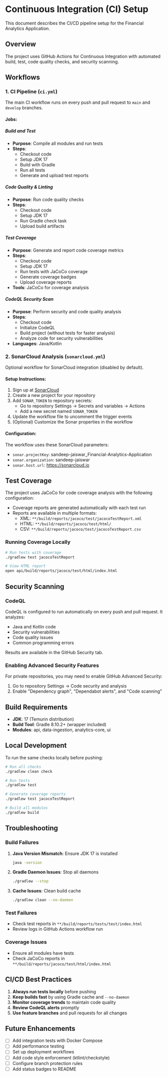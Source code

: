 # Continuous Integration (CI) Setup

This document describes the CI/CD pipeline setup for the Financial Analytics Application.

## Overview

The project uses GitHub Actions for Continuous Integration with automated build, test, code quality checks, and security scanning.

## Workflows

### 1. CI Pipeline (`ci.yml`)

The main CI workflow runs on every push and pull request to `main` and `develop` branches.

#### Jobs:

##### Build and Test
- **Purpose**: Compile all modules and run tests
- **Steps**:
  - Checkout code
  - Setup JDK 17
  - Build with Gradle
  - Run all tests
  - Generate and upload test reports

##### Code Quality & Linting
- **Purpose**: Run code quality checks
- **Steps**:
  - Checkout code
  - Setup JDK 17
  - Run Gradle check task
  - Upload build artifacts

##### Test Coverage
- **Purpose**: Generate and report code coverage metrics
- **Steps**:
  - Checkout code
  - Setup JDK 17
  - Run tests with JaCoCo coverage
  - Generate coverage badges
  - Upload coverage reports
- **Tools**: JaCoCo for coverage analysis

##### CodeQL Security Scan
- **Purpose**: Perform security and code quality analysis
- **Steps**:
  - Checkout code
  - Initialize CodeQL
  - Build project (without tests for faster analysis)
  - Analyze code for security vulnerabilities
- **Languages**: Java/Kotlin

### 2. SonarCloud Analysis (`sonarcloud.yml`)

Optional workflow for SonarCloud integration (disabled by default).

#### Setup Instructions:

1. Sign up at [SonarCloud](https://sonarcloud.io)
2. Create a new project for your repository
3. Add `SONAR_TOKEN` to repository secrets:
   - Go to repository Settings → Secrets and variables → Actions
   - Add a new secret named `SONAR_TOKEN`
4. Update the workflow file to uncomment the trigger events
5. (Optional) Customize the Sonar properties in the workflow

#### Configuration:

The workflow uses these SonarCloud parameters:
- `sonar.projectKey`: sandeep-jaiswar_Financial-Analytics-Application
- `sonar.organization`: sandeep-jaiswar
- `sonar.host.url`: https://sonarcloud.io

## Test Coverage

The project uses JaCoCo for code coverage analysis with the following configuration:

- Coverage reports are generated automatically with each test run
- Reports are available in multiple formats:
  - XML: `**/build/reports/jacoco/test/jacocoTestReport.xml`
  - HTML: `**/build/reports/jacoco/test/html/`
  - CSV: `**/build/reports/jacoco/test/jacocoTestReport.csv`

### Running Coverage Locally

```bash
# Run tests with coverage
./gradlew test jacocoTestReport

# View HTML report
open api/build/reports/jacoco/test/html/index.html
```

## Security Scanning

### CodeQL

CodeQL is configured to run automatically on every push and pull request. It analyzes:
- Java and Kotlin code
- Security vulnerabilities
- Code quality issues
- Common programming errors

Results are available in the GitHub Security tab.

### Enabling Advanced Security Features

For private repositories, you may need to enable GitHub Advanced Security:
1. Go to repository Settings → Code security and analysis
2. Enable "Dependency graph", "Dependabot alerts", and "Code scanning"

## Build Requirements

- **JDK**: 17 (Temurin distribution)
- **Build Tool**: Gradle 8.10.2+ (wrapper included)
- **Modules**: api, data-ingestion, analytics-core, ui

## Local Development

To run the same checks locally before pushing:

```bash
# Run all checks
./gradlew clean check

# Run tests
./gradlew test

# Generate coverage reports
./gradlew test jacocoTestReport

# Build all modules
./gradlew build
```

## Troubleshooting

### Build Failures

1. **Java Version Mismatch**: Ensure JDK 17 is installed
   ```bash
   java -version
   ```

2. **Gradle Daemon Issues**: Stop all daemons
   ```bash
   ./gradlew --stop
   ```

3. **Cache Issues**: Clean build cache
   ```bash
   ./gradlew clean --no-daemon
   ```

### Test Failures

- Check test reports in `**/build/reports/tests/test/index.html`
- Review logs in GitHub Actions workflow run

### Coverage Issues

- Ensure all modules have tests
- Check JaCoCo reports in `**/build/reports/jacoco/test/html/index.html`

## CI/CD Best Practices

1. **Always run tests locally** before pushing
2. **Keep builds fast** by using Gradle cache and `--no-daemon`
3. **Monitor coverage trends** to maintain code quality
4. **Review CodeQL alerts** promptly
5. **Use feature branches** and pull requests for all changes

## Future Enhancements

- [ ] Add integration tests with Docker Compose
- [ ] Add performance testing
- [ ] Set up deployment workflows
- [ ] Add code style enforcement (ktlint/checkstyle)
- [ ] Configure branch protection rules
- [ ] Add status badges to README
